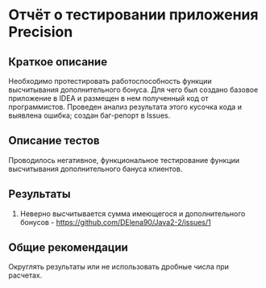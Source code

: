 # Отчёт о тестировании приложения Precision

## Краткое описание

Необходимо протестировать работоспособность функции высчитывания дополнительного бонуса. Для чего был создано базовое приложение в IDEA и размещен в нем полученный код от программистов. Проведен анализ результата этого кусочка кода и выявлена ошибка; создан баг-репорт в Issues. 



## Описание тестов

Проводилось негативное, функциональное тестирование функции высчитывания дополнительного бануса клиентов.

## Результаты

1. Неверно высчитывается сумма имеющегося и дополнительного бонусов - https://github.com/DElena90/Java2-2/issues/1

## Общие рекомендации

Округлять результаты или не использовать дробные числа при расчетах.